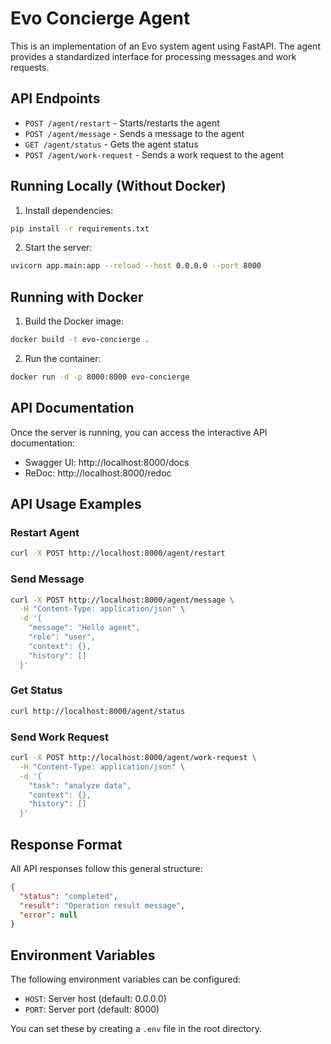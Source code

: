 # Evo Concierge Agent

This is an implementation of an Evo system agent using FastAPI. The agent provides a standardized interface for processing messages and work requests.

## API Endpoints

- `POST /agent/restart` - Starts/restarts the agent
- `POST /agent/message` - Sends a message to the agent
- `GET /agent/status` - Gets the agent status
- `POST /agent/work-request` - Sends a work request to the agent

## Running Locally (Without Docker)

1. Install dependencies:
```bash
pip install -r requirements.txt
```

2. Start the server:
```bash
uvicorn app.main:app --reload --host 0.0.0.0 --port 8000
```

## Running with Docker

1. Build the Docker image:
```bash
docker build -t evo-concierge .
```

2. Run the container:
```bash
docker run -d -p 8000:8000 evo-concierge
```

## API Documentation

Once the server is running, you can access the interactive API documentation:

- Swagger UI: http://localhost:8000/docs
- ReDoc: http://localhost:8000/redoc

## API Usage Examples

### Restart Agent
```bash
curl -X POST http://localhost:8000/agent/restart
```

### Send Message
```bash
curl -X POST http://localhost:8000/agent/message \
  -H "Content-Type: application/json" \
  -d '{
    "message": "Hello agent",
    "role": "user",
    "context": {},
    "history": []
  }'
```

### Get Status
```bash
curl http://localhost:8000/agent/status
```

### Send Work Request
```bash
curl -X POST http://localhost:8000/agent/work-request \
  -H "Content-Type: application/json" \
  -d '{
    "task": "analyze data",
    "context": {},
    "history": []
  }'
```

## Response Format

All API responses follow this general structure:
```json
{
  "status": "completed",
  "result": "Operation result message",
  "error": null
}
```

## Environment Variables

The following environment variables can be configured:

- `HOST`: Server host (default: 0.0.0.0)
- `PORT`: Server port (default: 8000)

You can set these by creating a `.env` file in the root directory.